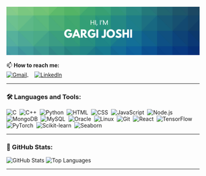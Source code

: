 ![github image](github_img.png)


📫 **How to reach me:**  
<a href="mailto:gargiijoshii@gmail.com">
  <img src="https://upload.wikimedia.org/wikipedia/commons/4/4e/Gmail_Icon.png" alt="Gmail" width="30" style="vertical-align:middle;"/>
</a>&nbsp;&nbsp;&nbsp;
<a href="https://www.linkedin.com/in/gargiijoshii/" target="_blank">
  <img src="https://cdn.jsdelivr.net/gh/devicons/devicon/icons/linkedin/linkedin-original.svg" alt="LinkedIn" width="30" style="vertical-align:middle;"/>
</a>


---

### 🛠️ Languages and Tools:
<p align="left">
  <img src="https://cdn.jsdelivr.net/gh/devicons/devicon/icons/c/c-original.svg" title="C" alt="C" width="40" height="40"/>&nbsp;
  <img src="https://cdn.jsdelivr.net/gh/devicons/devicon/icons/cplusplus/cplusplus-original.svg" title="C++" alt="C++" width="40" height="40"/>&nbsp;
  <img src="https://cdn.jsdelivr.net/gh/devicons/devicon/icons/python/python-original.svg" title="Python" alt="Python" width="40" height="40"/>&nbsp;
  <img src="https://cdn.jsdelivr.net/gh/devicons/devicon/icons/html5/html5-original.svg" title="HTML5" alt="HTML" width="40" height="40"/>&nbsp;
  <img src="https://cdn.jsdelivr.net/gh/devicons/devicon/icons/css3/css3-original.svg" title="CSS3" alt="CSS" width="40" height="40"/>&nbsp;
  <img src="https://cdn.jsdelivr.net/gh/devicons/devicon/icons/javascript/javascript-original.svg" title="JavaScript" alt="JavaScript" width="40" height="40"/>&nbsp;
  <img src="https://cdn.jsdelivr.net/gh/devicons/devicon/icons/nodejs/nodejs-original.svg" title="Node.js" alt="Node.js" width="40" height="40"/>&nbsp;
  <img src="https://cdn.jsdelivr.net/gh/devicons/devicon/icons/mongodb/mongodb-original.svg" title="MongoDB" alt="MongoDB" width="40" height="40"/>&nbsp;
  <img src="https://cdn.jsdelivr.net/gh/devicons/devicon/icons/mysql/mysql-original.svg" title="MySQL" alt="MySQL" width="40" height="40"/>&nbsp;
  <img src="https://cdn.jsdelivr.net/gh/devicons/devicon/icons/oracle/oracle-original.svg" title="Oracle" alt="Oracle" width="40" height="40"/>&nbsp;
  <img src="https://cdn.jsdelivr.net/gh/devicons/devicon/icons/linux/linux-original.svg" title="Linux" alt="Linux" width="40" height="40"/>&nbsp;
  <img src="https://cdn.jsdelivr.net/gh/devicons/devicon/icons/git/git-original.svg" title="Git" alt="Git" width="40" height="40"/>&nbsp;
  <img src="https://cdn.jsdelivr.net/gh/devicons/devicon/icons/react/react-original.svg" title="React" alt="React" width="40" height="40"/>&nbsp;
  <img src="https://cdn.jsdelivr.net/gh/devicons/devicon/icons/tensorflow/tensorflow-original.svg" title="TensorFlow" alt="TensorFlow" width="40" height="40"/>&nbsp;
  <img src="https://cdn.jsdelivr.net/gh/devicons/devicon/icons/pytorch/pytorch-original.svg" title="PyTorch" alt="PyTorch" width="40" height="40"/>&nbsp;
<img src="https://upload.wikimedia.org/wikipedia/commons/0/05/Scikit_learn_logo_small.svg" title="Scikit-learn" alt="Scikit-learn" width="40" height="40"/>&nbsp;
  <img src="https://seaborn.pydata.org/_images/logo-mark-lightbg.svg" title="Seaborn" alt="Seaborn" width="40" height="40"/>&nbsp;
</p>
</p>

---

### 🌟 GitHub Stats:
<p align="left">
  <img src="https://github-readme-stats.vercel.app/api?username=gargijoshii&show_icons=true&hide=stars&theme=default&bg_color=FFFFFF&text_color=000000&icon_color=4CAF50&hide_border=true" alt="GitHub Stats" />
  <img src="https://github-readme-stats.vercel.app/api/top-langs/?username=gargijoshii&layout=compact&theme=default&bg_color=FFFFFF&text_color=000000&icon_color=4CAF50&hide_border=true" alt="Top Languages" />
</p>


---

